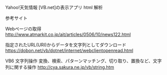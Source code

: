 Yahoo!天気情報 [VB.net]の表示アプリ 
html 解析


参考サイト

Webページの取得
http://www.atmarkit.co.jp/ait/articles/0506/10/news122.html

指定されたURL(URI)からデータを文字列としてダウンロード
https://dobon.net/vb/dotnet/internet/webclientopenread.html

VB6 文字列操作
変換、検索、パターンマッチング、切り取り、置換など、文字列に関する操作
http://cya.sakura.ne.jp/vb/string.htm


